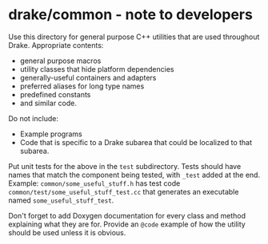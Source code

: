 drake/common - note to developers
=================================

Use this directory for general purpose C++ utilities that are used throughout Drake. Appropriate contents:
- general purpose macros
- utility classes that hide platform dependencies
- generally-useful containers and adapters
- preferred aliases for long type names
- predefined constants
- and similar code.

Do not include:
- Example programs
- Code that is specific to a Drake subarea that could be localized to that subarea.

Put unit tests for the above in the `test` subdirectory. Tests should have names that match the component being tested, with `_test` added at the end. Example: `common/some_useful_stuff.h` has test code `common/test/some_useful_stuff_test.cc` that generates an executable named `some_useful_stuff_test`.

Don't forget to add Doxygen documentation for every class and method explaining what they are for. Provide an `@code` example of how the utility should be used unless it is obvious.
